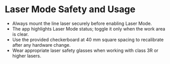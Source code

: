 # Laser Mode Safety and Usage

- Always mount the line laser securely before enabling Laser Mode.
- The app highlights Laser Mode status; toggle it only when the work area is clear.
- Use the provided checkerboard at 40 mm square spacing to recalibrate after any hardware change.
- Wear appropriate laser safety glasses when working with class 3R or higher lasers.
